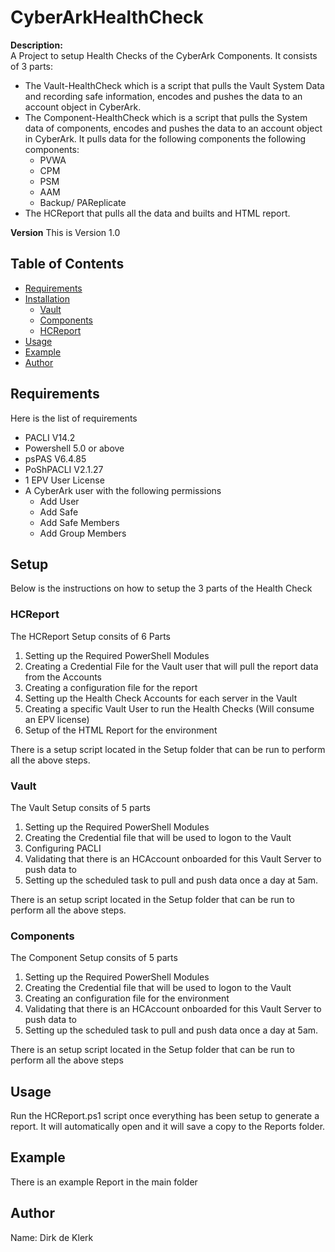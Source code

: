 # CyberArkHealthCheck

**Description:**  
A Project to setup Health Checks of the CyberArk Components. It consists of 3 parts:
- The Vault-HealthCheck which is a script that pulls the Vault System Data and recording safe information, encodes and pushes the data to an account object in CyberArk.
- The Component-HealthCheck which is a script that pulls the System data of components, encodes and pushes the data to an account object in CyberArk. It pulls data for the following components the following components:
    - PVWA
    - CPM
    - PSM
    - AAM
    - Backup/ PAReplicate
- The HCReport that pulls all the data and builts and HTML report.

**Version**
This is Version 1.0

## Table of Contents
- [Requirements](#Requirements)
- [Installation](#installation)
    - [Vault](#Vault)
    - [Components](#Components)
    - [HCReport](#HCReport)
- [Usage](#usage)
- [Example](#Example)
- [Author](#Author)

## Requirements
Here is the list of requirements
- PACLI V14.2
- Powershell 5.0 or above
- psPAS V6.4.85
- PoShPACLI V2.1.27
- 1 EPV User License 
- A CyberArk user with the following permissions
    - Add User
    - Add Safe
    - Add Safe Members
    - Add Group Members

## Setup
Below is the instructions on how to setup the 3 parts of the Health Check

### HCReport
The HCReport Setup consits of 6 Parts
1. Setting up the Required PowerShell Modules
2. Creating a Credential File for the Vault user that will pull the report data from the Accounts
3. Creating a configuration file for the report
4. Setting up the Health Check Accounts for each server in the Vault
5. Creating a specific Vault User to run the Health Checks (Will consume an EPV license)
6. Setup of the HTML Report for the environment

There is a setup script located in the Setup folder that can be run to perform all the above steps.

### Vault
The Vault Setup consits of 5 parts
1. Setting up the Required PowerShell Modules
2. Creating the Credential file that will be used to logon to the Vault
3. Configuring PACLI
4. Validating that there is an HCAccount onboarded for this Vault Server to push data to
5. Setting up the scheduled task to pull and push data once a day at 5am.

There is an setup script located in the Setup folder that can be run to perform all the above steps.

### Components
The Component Setup consits of 5 parts
1. Setting up the Required PowerShell Modules
2. Creating the Credential file that will be used to logon to the Vault
3. Creating an configuration file for the environment
4. Validating that there is an HCAccount onboarded for this Vault Server to push data to
5. Setting up the scheduled task to pull and push data once a day at 5am.

There is an setup script located in the Setup folder that can be run to perform all the above steps

## Usage
Run the HCReport.ps1 script once everything has been setup to generate a report.
It will automatically open and it will save a copy to the Reports folder.

## Example
There is an example Report in the main folder 

## Author
Name: Dirk de Klerk
